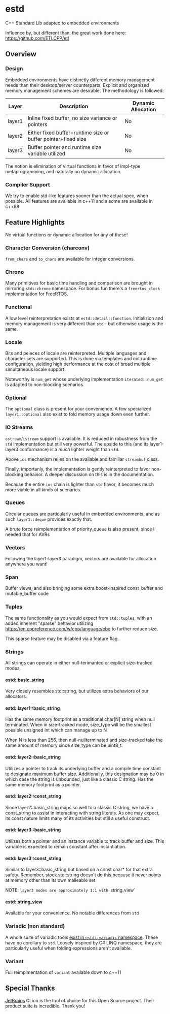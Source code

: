 # estd

C++ Standard Lib adapted to embedded environments

Influence by, but different than, the great work done here: https://github.com/ETLCPP/etl

## Overview

### Design

Embedded environments have distinctly different memory management needs
than their desktop/server counterparts.  Explicit and organized memory
management schemes are desirable.  The methodology is followed:

| Layer   |   Description   | Dynamic Allocation
| -----   |   ------------- | -
| layer1  | Inline fixed buffer, no size variance or pointers | No
| layer2  | Either fixed buffer+runtime size or buffer pointer+fixed size | No
| layer3  | Buffer pointer and runtime size variable utilized | No

The notion is elimination of virtual functions in favor of impl-type metaprogramming, and naturally no dynamic allocation.

### Compiler Support

We try to enable std-like features sooner than the actual spec, when possible.  All features are available
in c++11 and a some are available in c++98

## Feature Highlights

No virtual functions or dynamic allocation for any of these!

### Character Conversion (charconv)

`from_chars` and `to_chars` are available for integer conversions.

### Chrono

Many primitives for basic time handling and comparison are brought in mirroring `std::chrono` namespace.
For bonus fun there's a `freertos_clock` implementation for FreeRTOS.

### Functional

A low level reinterpretation exists at `estd::detail::function`.  Initializion and memory management is very different
than `std` - but otherwise usage is the same.

### Locale

Bits and peieces of locale are reinterpreted.  Multiple languages and character sets are supported.  This is
done via templates and not runtime configuration, yielding high performance at the cost of broad multiple simultaneous locale support.

Noteworthy is `num_get` whose underlying implementation `iterated::num_get` is adapted to non-blocking scenarios.

### Optional

The `optional` class is present for your convenience.  A few specialized `layer1::optional` also exist to fold memory usage down even further.

### IO Streams

`ostream`/`istream` support is available.  It is reduced in robustness from the `std` implementation but still very powerful.  The upside to this (and its layer1-layer3 conformance) is a *much* lighter weight than `std`.

Above `ios` mechanism relies on the available and familiar `streambuf` class.

Finally, importanly, the implementation is gently reinterpreted to favor non-blocking behavior.  A deeper discussion on this is in the documentation.

Because the entire `ios` chain is lighter than `std` flavor, it becomes much more viable in all kinds of scenarios.

### Queues

Circular queues are particularly useful in embedded environments, and as such `layer1::deque` provides exactly that.

A brute force reimplementation of priority_queue is also present, since I needed that for AVRs

### Vectors

Following the layer1-layer3 paradigm, vectors are available for allocation anywhere you want!

### Span

Buffer views, and also bringing some extra boost-inspired const_buffer and
mutable_buffer code

### Tuples

The same functionality as you would expect from `std::tuples`, with an added inherent "sparse" behavior utilizing https://en.cppreference.com/w/cpp/language/ebo to further reduce size.

This sparse feature may be disabled via a feature flag.

### Strings

All strings can operate in either null-terimanted or explicit size-tracked modes.  

#### estd::basic_string

Very closely resembles std::string, but utilizes extra behaviors of our allocators.

#### estd::layer1::basic_string

Has the same memory footprint as a traditional char[N] string when null terminated.
When in size-tracked mode, size_type will be the smallest possible unsigned int which
can manage up to N

When N is less than 256, then null-nullterminated and size-tracked
take the same amount of memory since size_type can be uint8_t.

#### estd::layer2::basic_string

Utilizes a pointer to track its underlying buffer and a compile time constant
to designate maximum buffer size.  Additionally, this designation may be 0
in which case the string is unbounded, just like a classic C string.  Has
the same memory footprint as a pointer.

#### estd::layer2::const_string

Since layer2::basic_string maps so well to a classic C string, we have a const_string
to assist in interacting with string literals.  As one may expect, its const nature
limits many of its activities but still a useful construct.

#### estd::layer3::basic_string

Utilizes both a pointer and an instance variable to track buffer and size.
This variable is expected to remain constant after instantiation.

#### estd::layer3::const_string

Similar to layer3::basic_string but based on a const char* for that extra
safety.  Remember, stock std::string doesn't do this because it never points
at memory other than its own malleable set

NOTE: `layer3 modes are approximately 1:1 with `string_view`

#### estd::string_view

Available for your convenience.  No notable differences from `std`

### Variadic (non standard)

A whole suite of variadic tools [exist in `estd::variadic` namespace](docs/Variadic.md).  These have no corollary to `std`.
Loosely inspired by C# LINQ namespace, they are particularly useful when folding expressions aren't available.

### Variant

Full reimplmentation of `variant` available down to c++11

## Special Thanks

[JetBrains](https://jetbrains.com?from=estdlib) CLion is the tool of choice for this Open Source project.  Their product suite is incredible.  Thank you!

